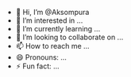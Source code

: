 - 👋 Hi, I’m @Aksompura
- 👀 I’m interested in ...
- 🌱 I’m currently learning ...
- 💞️ I’m looking to collaborate on ...
- 📫 How to reach me ...
- 😄 Pronouns: ...
- ⚡ Fun fact: ...

<!---
Aksompura/Aksompura is a ✨ special ✨ repository because its `README.md` (this file) appears on your GitHub profile.
You can click the Preview link to take a look at your changes.
--->
